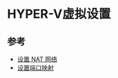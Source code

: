 # HYPER-V虚拟设置

## 参考

- [设置 NAT 网络](https://docs.microsoft.com/zh-cn/virtualization/hyper-v-on-windows/user-guide/setup-nat-network)
- [设置端口映射](https://docs.microsoft.com/en-us/powershell/module/netnat/add-netnatstaticmapping?view=win10-ps)